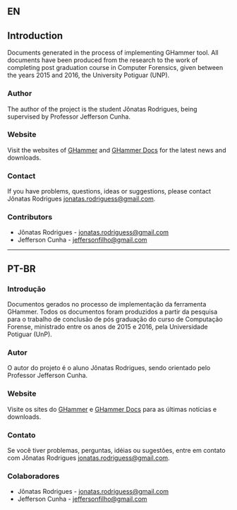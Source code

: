 ## EN
## Introduction
Documents generated in the process of implementing GHammer tool. All documents have been produced from the research to the work of completing post graduation course in Computer Forensics, given between the years 2015 and 2016, the University Potiguar (UNP).

### Author
The author of the project is the student Jônatas Rodrigues, being supervised by Professor Jefferson Cunha.

### Website
Visit the websites of [GHammer](https://johnt1000.github.io/ghammer) and [GHammer Docs](https://johnt1000.github.io/ghammer-docs) for the latest news and downloads.

### Contact
If you have problems, questions, ideas or suggestions, please contact Jônatas Rodrigues <jonatas.rodriguess@gmail.com>.

### Contributors
- Jônatas Rodrigues - <jonatas.rodriguess@gmail.com>
- Jefferson Cunha - <jeffersonfilho@gmail.com>


***


## PT-BR
### Introdução
Documentos gerados no processo de implementação da ferramenta GHammer. Todos os documentos foram produzidos a partir da pesquisa para o trabalho de conclusão de pós graduação do curso de Computação Forense, ministrado entre os anos de 2015 e 2016, pela Universidade Potiguar (UnP).

### Autor
O autor do projeto é o aluno Jônatas Rodrigues, sendo orientado pelo Professor Jefferson Cunha.

### Website
Visite os sites do [GHammer](https://johnt1000.github.io/ghammer) e [GHammer Docs](https://johnt1000.github.io/ghammer-docs) para as últimas notícias e downloads.

### Contato
Se você tiver problemas, perguntas, idéias ou sugestões, entre em contato com Jônatas Rodrigues <jonatas.rodriguess@gmail.com>.

### Colaboradores
- Jônatas Rodrigues - <jonatas.rodriguess@gmail.com>
- Jefferson Cunha - <jeffersonfilho@gmail.com>
